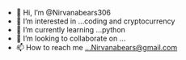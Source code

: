 - 👋 Hi, I’m @Nirvanabears306
- 👀 I’m interested in ...coding and cryptocurrency 
- 🌱 I’m currently learning ...python
- 💞️ I’m looking to collaborate on ...
- 📫 How to reach me ...Nirvanabears@gmail.com

<!---
Nirvanabears306/Nirvanabears306 is a ✨ special ✨ repository because its `README.md` (this file) appears on your GitHub profile.
You can click the Preview link to take a look at your changes.
--->
